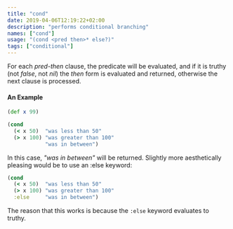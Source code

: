 ```yaml
---
title: "cond"
date: 2019-04-06T12:19:22+02:00
description: "performs conditional branching"
names: ["cond"]
usage: "(cond <pred then>* else?)"
tags: ["conditional"]
---
```

For each *pred-then* clause, the predicate will be evaluated, and if it is truthy (not _false_, not _nil_) the *then* form is evaluated and returned, otherwise the next clause is processed.

#### An Example

```clojure
(def x 99)

(cond
  (< x 50)  "was less than 50"
  (> x 100) "was greater than 100"
            "was in between")
```

In this case, _"was in between"_ will be returned. Slightly more aesthetically pleasing would be to use an :else keyword:

```clojure
(cond
  (< x 50)  "was less than 50"
  (> x 100) "was greater than 100"
  :else     "was in between")
```

The reason that this works is because the `:else` keyword evaluates to truthy.
